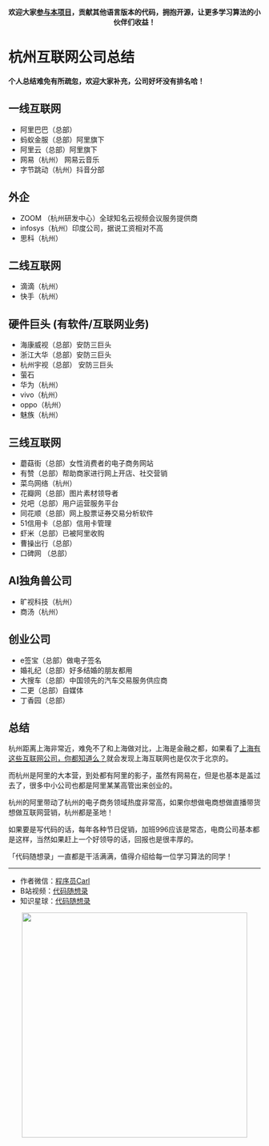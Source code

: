 <p align="center">
  <a href="https://mp.weixin.qq.com/s/RsdcQ9umo09R6cfnwXZlrQ"><img src="https://img.shields.io/badge/PDF下载-代码随想录-blueviolet" alt=""></a>
  <a href="https://mp.weixin.qq.com/s/b66DFkOp8OOxdZC_xLZxfw"><img src="https://img.shields.io/badge/刷题-微信群-green" alt=""></a>
  <a href="https://space.bilibili.com/525438321"><img src="https://img.shields.io/badge/B站-代码随想录-orange" alt=""></a>
  <a href="https://mp.weixin.qq.com/s/QVF6upVMSbgvZy8lHZS3CQ"><img src="https://img.shields.io/badge/知识星球-代码随想录-blue" alt=""></a>
</p>
<p align="center"><strong>欢迎大家<a href="https://mp.weixin.qq.com/s/tqCxrMEU-ajQumL1i8im9A">参与本项目</a>，贡献其他语言版本的代码，拥抱开源，让更多学习算法的小伙伴们收益！</strong></p>



# 杭州互联网公司总结

**个人总结难免有所疏忽，欢迎大家补充，公司好坏没有排名哈！**

## 一线互联网

* 阿里巴巴（总部）
* 蚂蚁金服（总部）阿里旗下
* 阿里云（总部）阿里旗下
* 网易（杭州） 网易云音乐
* 字节跳动（杭州）抖音分部 

## 外企

* ZOOM （杭州研发中心）全球知名云视频会议服务提供商
* infosys（杭州）印度公司，据说工资相对不高 
* 思科（杭州）

## 二线互联网 

* 滴滴（杭州）
* 快手（杭州）

## 硬件巨头 (有软件/互联网业务)

* 海康威视（总部）安防三巨头
* 浙江大华（总部）安防三巨头
* 杭州宇视（总部） 安防三巨头
* 萤石 
* 华为（杭州）
* vivo（杭州）
* oppo（杭州）
* 魅族（杭州）

## 三线互联网

* 蘑菇街（总部）女性消费者的电子商务网站
* 有赞（总部）帮助商家进行网上开店、社交营销
* 菜鸟网络（杭州）
* 花瓣网（总部）图片素材领导者
* 兑吧（总部）用户运营服务平台
* 同花顺（总部）网上股票证券交易分析软件
* 51信用卡（总部）信用卡管理
* 虾米（总部）已被阿里收购
* 曹操出行（总部）
* 口碑网 （总部）

## AI独角兽公司

* 旷视科技（杭州）
* 商汤（杭州）

## 创业公司

* e签宝（总部）做电子签名
* 婚礼纪（总部）好多结婚的朋友都用
* 大搜车（总部）中国领先的汽车交易服务供应商
* 二更（总部）自媒体
* 丁香园（总部）
    

## 总结 

杭州距离上海非常近，难免不了和上海做对比，上海是金融之都，如果看了[上海有这些互联网公司，你都知道么？](https://mp.weixin.qq.com/s/iW4_rXQzc0fJDuSmPTUVdQ)就会发现上海互联网也是仅次于北京的。

而杭州是阿里的大本营，到处都有阿里的影子，虽然有网易在，但是也基本是盖过去了，很多中小公司也都是阿里某某高管出来创业的。

杭州的阿里带动了杭州的电子商务领域热度非常高，如果你想做电商想做直播带货想做互联网营销，杭州都是圣地！

如果要是写代码的话，每年各种节日促销，加班996应该是常态，电商公司基本都是这样，当然如果赶上一个好领导的话，回报也是很丰厚的。

「代码随想录」一直都是干活满满，值得介绍给每一位学习算法的同学！







-----------------------
* 作者微信：[程序员Carl](https://mp.weixin.qq.com/s/b66DFkOp8OOxdZC_xLZxfw)
* B站视频：[代码随想录](https://space.bilibili.com/525438321)
* 知识星球：[代码随想录](https://mp.weixin.qq.com/s/QVF6upVMSbgvZy8lHZS3CQ)
<div align="center"><img src=../pics/公众号.png width=450 alt=> </img></div>

